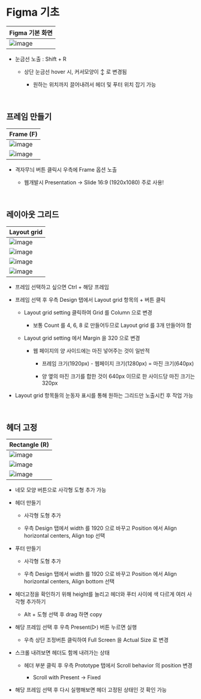 # Figma 기초
|Figma 기본 화면|
|-|
|![image](https://github.com/user-attachments/assets/80d8260d-c5b8-48ce-a283-02d0a38857b2)|
- 눈금선 노출 : Shift + R

  - 상단 눈금선 hover 시, 커서모양이 ↕ 로 변경됨
 
    - 원하는 위치까지 끌어내려서 헤더 및 푸터 위치 잡기 가능

<br>

프레임 만들기
---
|Frame (F)|
|-|
|![image](https://github.com/user-attachments/assets/58a5f854-a428-41dc-b551-2fed1d15597a)|
|![image](https://github.com/user-attachments/assets/b8b32205-d4cd-42bc-ae15-ef50500c5fb6)|

- 격자무늬 버튼 클릭시 우측에 Frame 옵션 노출

  - 웹개발시 Presentation → Slide 16:9 (1920x1080) 주로 사용!

<br>

레이아웃 그리드
---
|Layout grid|
|-|
|![image](https://github.com/user-attachments/assets/ed4c37f5-c280-494e-9ea0-723a221a5881)|
|![image](https://github.com/user-attachments/assets/39ace75f-f04e-4922-9097-dd180e33d658)|
|![image](https://github.com/user-attachments/assets/47369753-5d7e-475c-819a-263b90a93951)|
|![image](https://github.com/user-attachments/assets/db6f57b8-49e4-4f1b-9d83-7224656bb51f)|

- 프레임 선택하고 싶으면 Ctrl + 해당 프레임

- 프레임 선택 후 우측 Design 탭에서 Layout grid 항목의 + 버튼 클릭

  - Layout grid setting 클릭하여 Grid 를 Column 으로 변경
 
    - 보통 Count 를 4, 6, 8 로 만들어두므로 Layout grid 를 3개 만들어야 함

  - Layout grid setting 에서 Margin 을 320 으로 변경
       
    - 웹 페이지의 양 사이드에는 마진 넣어주는 것이 일반적
   
      - 프레임 크기(1920px) - 웹페이지 크기(1280px) = 마진 크기(640px)
     
      - 양 옆의 마진 크기를 합한 것이 640px 이므로 한 사이드당 마진 크기는 320px     

- Layout grid 항목들의 눈동자 표시를 통해 원하는 그리드만 노출시킨 후 작업 가능

<br>

헤더 고정
---
|Rectangle (R)|
|-|
|![image](https://github.com/user-attachments/assets/a4aa2584-8999-4323-87cf-16fc2452f705)|
|![image](https://github.com/user-attachments/assets/48152510-d5ae-44cc-86b7-191802c77138)|
|![image](https://github.com/user-attachments/assets/68db1bb8-37e7-44e3-9f13-11c77c6d57f0)|

- 네모 모양 버튼으로 사각형 도형 추가 가능

- 헤더 만들기

  - 사각형 도형 추가
  
  - 우측 Design 탭에서 width 를 1920 으로 바꾸고 Position 에서 Align horizontal centers, Align top 선택
 
- 푸터 만들기

  - 사각형 도형 추가
 
  - 우측 Design 탭에서 width 를 1920 으로 바꾸고 Position 에서 Align horizontal centers, Align bottom 선택

- 헤더고정을 확인하기 위해 height를 늘리고 헤더와 푸터 사이에 색 다르게 여러 사각형 추가하기

  - Alt + 도형 선택 후 drag 하면 copy
 
- 해당 프레임 선택 후 우측 Present(▷) 버튼 누르면 실행

  - 우측 상단 조정버튼 클릭하여 Full Screen 을 Actual Size 로 변경
 
- 스크롤 내려보면 헤더도 함께 내려가는 상태

  - 헤더 부분 클릭 후 우측 Prototype 탭에서 Scroll behavior 의 position 변경
 
    - Scroll with Present → Fixed

- 해당 프레임 선택 후 다시 실행해보면 헤더 고정된 상태인 것 확인 가능

<br>
